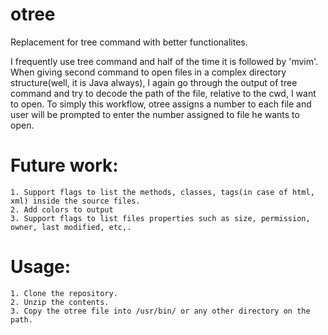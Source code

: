 otree
=====

Replacement for tree command with better functionalites.

I frequently use tree command and half of the time it is followed by 'mvim'. When giving second command to open files in a complex directory structure(well, it is Java always), I again go through the output of tree command and try to decode the path of the file, relative to the cwd,  I want to open. To simply this workflow, otree assigns a number to each file and user will be prompted to enter the number assigned to file he wants to open.

# Future work:
    1. Support flags to list the methods, classes, tags(in case of html, xml) inside the source files. 
    2. Add colors to output
    3. Support flags to list files properties such as size, permission, owner, last modified, etc,.



# Usage:
    1. Clone the repository. 
    2. Unzip the contents. 
    3. Copy the otree file into /usr/bin/ or any other directory on the path.
